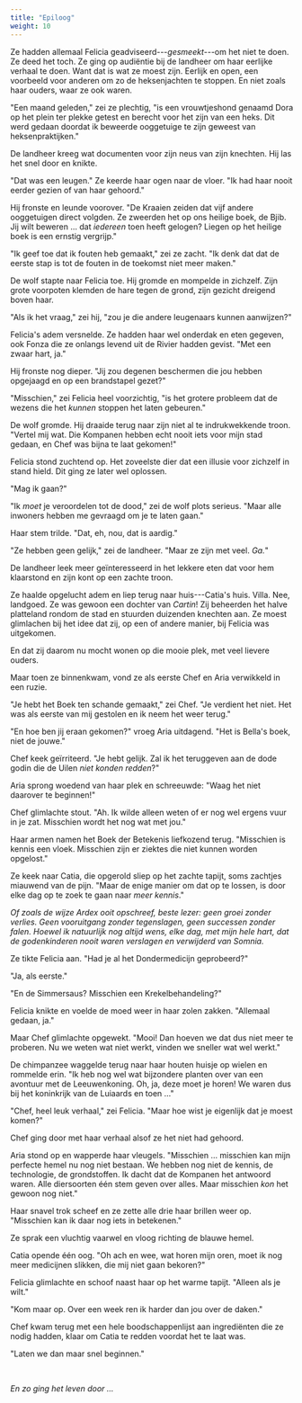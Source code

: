 ```yaml
---
title: "Epiloog"
weight: 10
---
```

Ze hadden allemaal Felicia geadviseerd---_gesmeekt_---om het niet te doen. Ze deed het toch. Ze ging op audiëntie bij de landheer om haar eerlijke verhaal te doen. Want dat is wat ze moest zijn. Eerlijk en open, een voorbeeld voor anderen om zo de heksenjachten te stoppen. En niet zoals haar ouders, waar ze ook waren.

"Een maand geleden," zei ze plechtig, "is een vrouwtjeshond genaamd Dora op het plein ter plekke getest en berecht voor het zijn van een heks. Dit werd gedaan doordat ik beweerde ooggetuige te zijn geweest van heksenpraktijken."

De landheer kreeg wat documenten voor zijn neus van zijn knechten. Hij las het snel door en knikte.

"Dat was een leugen." Ze keerde haar ogen naar de vloer. "Ik had haar nooit eerder gezien of van haar gehoord."

Hij fronste en leunde voorover. "De Kraaien zeiden dat vijf andere ooggetuigen direct volgden. Ze zweerden het op ons heilige boek, de Bjib. Jij wilt beweren ... dat _iedereen_ toen heeft gelogen? Liegen op het heilige boek is een ernstig vergrijp."

"Ik geef toe dat ik fouten heb gemaakt," zei ze zacht. "Ik denk dat dat de eerste stap is tot de fouten in de toekomst niet meer maken."

De wolf stapte naar Felicia toe. Hij gromde en mompelde in zichzelf. Zijn grote voorpoten klemden de hare tegen de grond, zijn gezicht dreigend boven haar.

"Als ik het vraag," zei hij, "zou je die andere leugenaars kunnen aanwijzen?"

Felicia's adem versnelde. Ze hadden haar wel onderdak en eten gegeven, ook Fonza die ze onlangs levend uit de Rivier hadden gevist. "Met een zwaar hart, ja."

Hij fronste nog dieper. "Jij zou degenen beschermen die jou hebben opgejaagd en op een brandstapel gezet?"

"Misschien," zei Felicia heel voorzichtig, "is het grotere probleem dat de wezens die het _kunnen_ stoppen het laten gebeuren."

De wolf gromde. Hij draaide terug naar zijn niet al te indrukwekkende troon. "Vertel mij wat. Die Kompanen hebben echt nooit iets voor mijn stad gedaan, en Chef was bijna te laat gekomen!"

Felicia stond zuchtend op. Het zoveelste dier dat een illusie voor zichzelf in stand hield. Dit ging ze later wel oplossen.

"Mag ik gaan?"

"Ik _moet_ je veroordelen tot de dood," zei de wolf plots serieus. "Maar alle inwoners hebben me gevraagd om je te laten gaan."

Haar stem trilde. "Dat, eh, nou, dat is aardig."

"Ze hebben geen gelijk," zei de landheer. "Maar ze zijn met veel. _Ga._"
 
 De landheer leek meer geïnteresseerd in het lekkere eten dat voor hem klaarstond en zijn kont op een zachte troon.

Ze haalde opgelucht adem en liep terug naar huis---Catia's huis. Villa. Nee, landgoed. Ze was gewoon een dochter van _Cartin_! Zij beheerden het halve platteland rondom de stad en stuurden duizenden knechten aan. Ze moest glimlachen bij het idee dat zij, op een of andere manier, bij Felicia was uitgekomen.

En dat zij daarom nu mocht wonen op die mooie plek, met veel lievere ouders.

Maar toen ze binnenkwam, vond ze als eerste Chef en Aria verwikkeld in een ruzie.

"Je hebt het Boek ten schande gemaakt," zei Chef. "Je verdient het niet. Het was als eerste van mij gestolen en ik neem het weer terug."

"En hoe ben jij eraan gekomen?" vroeg Aria uitdagend. "Het is Bella's boek, niet de jouwe."

Chef keek geïrriteerd. "Je hebt gelijk. Zal ik het teruggeven aan de dode godin die de Uilen _niet konden redden_?"

Aria sprong woedend van haar plek en schreeuwde: "Waag het niet daarover te beginnen!"

Chef glimlachte stout. "Ah. Ik wilde alleen weten of er nog wel ergens vuur in je zat. Misschien wordt het nog wat met jou."

Haar armen namen het Boek der Betekenis liefkozend terug. "Misschien is kennis een vloek. Misschien zijn er ziektes die niet kunnen worden opgelost."

Ze keek naar Catia, die opgerold sliep op het zachte tapijt, soms zachtjes miauwend van de pijn. "Maar de enige manier om dat op te lossen, is door elke dag op te zoek te gaan naar _meer kennis_."

_Of zoals de wijze Ardex ooit opschreef, beste lezer: geen groei zonder verlies. Geen vooruitgang zonder tegenslagen, geen successen zonder falen. Hoewel ik natuurlijk nog altijd wens, elke dag, met mijn hele hart, dat de godenkinderen nooit waren verslagen en verwijderd van Somnia._

Ze tikte Felicia aan. "Had je al het Dondermedicijn geprobeerd?"

"Ja, als eerste."

"En de Simmersaus? Misschien een Krekelbehandeling?"

Felicia knikte en voelde de moed weer in haar zolen zakken. "Allemaal gedaan, ja."

Maar Chef glimlachte opgewekt. "Mooi! Dan hoeven we dat dus niet meer te proberen. Nu we weten wat niet werkt, vinden we sneller wat wel werkt." 

De chimpanzee waggelde terug naar haar houten huisje op wielen en rommelde erin. "Ik heb nog wel wat bijzondere planten over van een avontuur met de Leeuwenkoning. Oh, ja, deze moet je horen! We waren dus bij het koninkrijk van de Luiaards en toen ..."

"Chef, heel leuk verhaal," zei Felicia. "Maar hoe wist je eigenlijk dat je moest komen?"

Chef ging door met haar verhaal alsof ze het niet had gehoord.

Aria stond op en wapperde haar vleugels. "Misschien ... misschien kan mijn perfecte hemel nu nog niet bestaan. We hebben nog niet de kennis, de technologie, de grondstoffen. Ik dacht dat de Kompanen het antwoord waren. Alle diersoorten één stem geven over alles. Maar misschien _kon_ het gewoon nog niet."

Haar snavel trok scheef en ze zette alle drie haar brillen weer op. "Misschien kan ik daar nog iets in betekenen."

Ze sprak een vluchtig vaarwel en vloog richting de blauwe hemel.

Catia opende één oog. "Oh ach en wee, wat horen mijn oren, moet ik nog meer medicijnen slikken, die mij niet gaan bekoren?"

Felicia glimlachte en schoof naast haar op het warme tapijt. "Alleen als je wilt."

"Kom maar op. Over een week ren ik harder dan jou over de daken."

Chef kwam terug met een hele boodschappenlijst aan ingrediënten die ze nodig hadden, klaar om Catia te redden voordat het te laat was. 

"Laten we dan maar snel beginnen."

&nbsp;

_En zo ging het leven door ..._